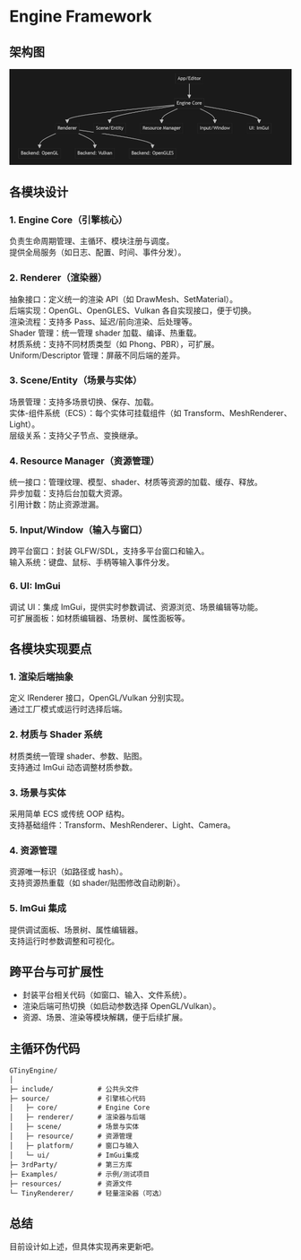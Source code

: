 # Engine Framework
## 架构图
![Engine Framework Architecture](articleImages/framework.png)
## 各模块设计
### 1. Engine Core（引擎核心）
负责生命周期管理、主循环、模块注册与调度。  
提供全局服务（如日志、配置、时间、事件分发）。  
### 2. Renderer（渲染器）
抽象接口：定义统一的渲染 API（如 DrawMesh、SetMaterial）。  
后端实现：OpenGL、OpenGLES、Vulkan 各自实现接口，便于切换。  
渲染流程：支持多 Pass、延迟/前向渲染、后处理等。  
Shader 管理：统一管理 shader 加载、编译、热重载。  
材质系统：支持不同材质类型（如 Phong、PBR），可扩展。  
Uniform/Descriptor 管理：屏蔽不同后端的差异。  
### 3. Scene/Entity（场景与实体）  
场景管理：支持多场景切换、保存、加载。  
实体-组件系统（ECS）：每个实体可挂载组件（如 Transform、MeshRenderer、Light）。  
层级关系：支持父子节点、变换继承。  
### 4. Resource Manager（资源管理）
统一接口：管理纹理、模型、shader、材质等资源的加载、缓存、释放。  
异步加载：支持后台加载大资源。  
引用计数：防止资源泄漏。  
### 5. Input/Window（输入与窗口）
跨平台窗口：封装 GLFW/SDL，支持多平台窗口和输入。  
输入系统：键盘、鼠标、手柄等输入事件分发。  
### 6. UI: ImGui
调试 UI：集成 ImGui，提供实时参数调试、资源浏览、场景编辑等功能。  
可扩展面板：如材质编辑器、场景树、属性面板等。  
## 各模块实现要点
### 1. 渲染后端抽象
定义 IRenderer 接口，OpenGL/Vulkan 分别实现。  
通过工厂模式或运行时选择后端。  
### 2. 材质与 Shader 系统
材质类统一管理 shader、参数、贴图。  
支持通过 ImGui 动态调整材质参数。  
### 3. 场景与实体
采用简单 ECS 或传统 OOP 结构。  
支持基础组件：Transform、MeshRenderer、Light、Camera。  
### 4. 资源管理
资源唯一标识（如路径或 hash）。  
支持资源热重载（如 shader/贴图修改自动刷新）。  
### 5. ImGui 集成
提供调试面板、场景树、属性编辑器。  
支持运行时参数调整和可视化。  
## 跨平台与可扩展性
- 封装平台相关代码（如窗口、输入、文件系统）。
- 渲染后端可热切换（如启动参数选择 OpenGL/Vulkan）。  
- 资源、场景、渲染等模块解耦，便于后续扩展。  

## 主循环伪代码
```
GTinyEngine/
│
├─ include/           # 公共头文件
├─ source/            # 引擎核心代码
│   ├─ core/          # Engine Core
│   ├─ renderer/      # 渲染器与后端
│   ├─ scene/         # 场景与实体
│   ├─ resource/      # 资源管理
│   ├─ platform/      # 窗口与输入
│   └─ ui/            # ImGui集成
├─ 3rdParty/          # 第三方库
├─ Examples/          # 示例/测试项目
├─ resources/         # 资源文件
└─ TinyRenderer/      # 轻量渲染器（可选）
```

## 总结
目前设计如上述，但具体实现再来更新吧。
